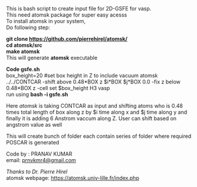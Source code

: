 This is bash script to create input file for 2D-GSFE for vasp. \
This need atomsk package for super easy acesss \
To install atomsk in your system, \
Do following step: 

**git clone https://github.com/pierrehirel/atomsk/**  \
**cd atomsk/src**  \
**make atomsk**  \
This will generate **atomsk** executable 

**Code gsfe.sh**\
box_height=20 #set box height in Z to include vacuum
atomsk ../../CONTCAR -shift above 0.48\*BOX z $i\*BOX $j\*BOX 0.0 -fix z below 0.48*BOX z -cell set  $box_height H3 vasp \
run using **bash -i gsfe.sh** 


Here *atomsk* is taking CONTCAR as input and shifting atoms who is 0.48 times total length of box along z by $i time along x and $j time along y and finally it is adding 6 Anstrom vaccum along Z.
User can shift based on angstrom value as well 

This will create bunch of folder each contain series of folder where required POSCAR is generated

Code by : PRANAV KUMAR \
email: prnvkmr4@gmail.com

*Thanks to Dr. Pierre Hirel*\
atomsk webpage: https://atomsk.univ-lille.fr/index.php
